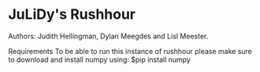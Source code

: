 # JuLiDy's Rushhour

Authors: Judith Hellingman, Dylan Meegdes and Lisl Meester.

Requirements
To be able to run this instance of rushhour please make sure to download and install numpy using:
    $pip install numpy

